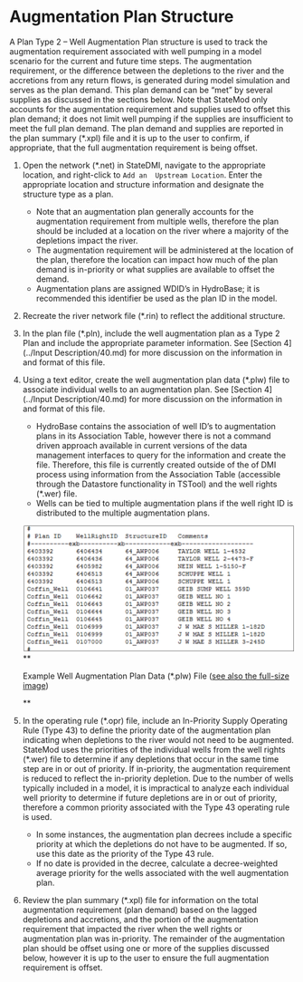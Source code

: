 # Augmentation Plan Structure #

A Plan Type 2 – Well Augmentation Plan structure is used to track the augmentation requirement associated 
with well pumping in a model scenario for the current and future time steps. The augmentation requirement, 
or the difference between the depletions to the river and the accretions from any return flows, is generated 
during model simulation and serves as the plan demand. This plan demand can be “met” by several supplies as 
discussed in the sections below.  Note that StateMod only accounts for the augmentation requirement and 
supplies used to offset this plan demand; it does not limit well pumping if the supplies are insufficient 
to meet the full plan demand. The plan demand and supplies are reported in the plan summary (\*.xpl) file and 
it is up to the user to confirm, if appropriate, that the full augmentation requirement is being offset. 

1. Open the network (\*.net) in StateDMI, navigate to the appropriate location, and right-click to `Add an 
Upstream Location`. Enter the appropriate location and structure information and designate the structure 
type as a plan. 
	* Note that an augmentation plan generally accounts for the augmentation requirement from multiple 
	wells, therefore the plan should be included at a location on the river where a majority of the 
	depletions impact the river.
	* The augmentation requirement will be administered at the location of the plan, therefore the location 
	can impact how much of the plan demand is in-priority or what supplies are available to offset the demand.
	* Augmentation plans are assigned WDID’s in HydroBase; it is recommended this identifier be used as the 
	plan ID in the model.
2. Recreate the river network file (\*.rin) to reflect the additional structure.
3. In the plan file (\*.pln), include the well augmentation plan as a Type 2 Plan and include the appropriate 
parameter information. See [Section 4](../Input Description/40.md) for more discussion on the information in 
and format of this file.
4. Using a text editor, create the well augmentation plan data (\*.plw) file to associate individual wells to 
an augmentation plan. See [Section 4](../Input Description/40.md) for more discussion on the information in 
and format of this file. 
	* HydroBase contains the association of well ID’s to augmentation plans in its Association Table, however 
	there is not a command driven approach available in current versions of the data management interfaces 
	to query for the information and create the file. Therefore, this file is currently created outside of 
	the of DMI process using information from the Association Table (accessible through the Datastore 
	functionality in TSTool) and the well rights (\*.wer) file.  
	* Wells can be tied to multiple augmentation plans if the well right ID is distributed to the multiple 
	augmentation plans. 
	
    ![710_1](710_1_a.PNG)
    **<p style="text-align: left;">
    Example Well Augmentation Plan Data (*.plw) File (<a href="../710_1_a.PNG">see also the full-size image</a>)
    </p>**

5. In the operating rule (\*.opr) file, include an In-Priority Supply Operating Rule (Type 43) to define the 
priority date of the augmentation plan indicating when depletions to the river would not need to be augmented. 
StateMod uses the priorities of the individual wells from the well rights (\*.wer) file to determine if any 
depletions that occur in the same time step are in or out of priority. If in-priority, the augmentation 
requirement is reduced to reflect the in-priority depletion. Due to the number of wells typically included 
in a model, it is impractical to analyze each individual well priority to determine if future depletions are 
in or out of priority, therefore a common priority associated with the Type 43 operating rule is used. 
	* In some instances, the augmentation plan decrees include a specific priority at which the depletions 
	do not have to be augmented. If so, use this date as the priority of the Type 43 rule.
	* If no date is provided in the decree, calculate a decree-weighted average priority for the wells 
	associated with the well augmentation plan. 
6. Review the plan summary (\*.xpl) file for information on the total augmentation requirement (plan demand) 
based on the lagged depletions and accretions, and the portion of the augmentation requirement that impacted 
the river when the well rights or augmentation plan was in-priority. The remainder of the augmentation plan 
should be offset using one or more of the supplies discussed below, however it is up to the user to ensure 
the full augmentation requirement is offset.